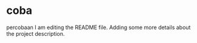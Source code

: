 # coba
percobaan
I am editing the README file. Adding some more details about the project description.

